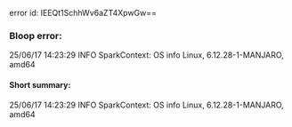 error id: IEEQt1SchhWv6aZT4XpwGw==
### Bloop error:

25/06/17 14:23:29 INFO SparkContext: OS info Linux, 6.12.28-1-MANJARO, amd64
#### Short summary: 

25/06/17 14:23:29 INFO SparkContext: OS info Linux, 6.12.28-1-MANJARO, amd64